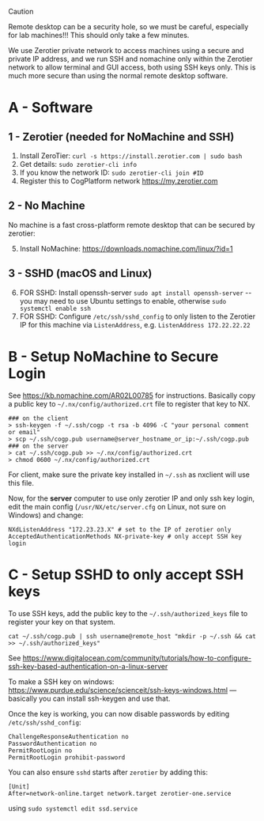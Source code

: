 > [!CAUTION]
> Remote desktop can be a security hole, so we must be careful, especially for lab machines!!! This should only take a few minutes.

We use Zerotier private network to access machines using a secure and private IP address, and we run SSH and nomachine only within the Zerotier network to allow terminal and GUI access, both using SSH keys only. This is much more secure than using the normal remote desktop software.

# A - Software

## 1 - Zerotier (needed for NoMachine and SSH)

1. Install ZeroTier: `curl -s https://install.zerotier.com | sudo bash`
2. Get details: `sudo zerotier-cli info`
3. If you know the network ID: `sudo zerotier-cli join #ID`
4. Register this to CogPlatform network <https://my.zerotier.com>

## 2 - No Machine

No machine is a fast cross-platform remote desktop that can be secured by zerotier:

5. Install NoMachine: https://downloads.nomachine.com/linux/?id=1

## 3 - SSHD (macOS and Linux)

6. FOR SSHD: Install openssh-server `sudo apt install openssh-server` -- you may need to use Ubuntu settings to enable, otherwise `sudo systemctl enable ssh`
7. FOR SSHD: Configure `/etc/ssh/sshd_config` to only listen to the Zerotier IP for this machine via `ListenAddress`, e.g. `ListenAddress 172.22.22.22`

# B - Setup NoMachine to Secure Login

See https://kb.nomachine.com/AR02L00785 for instructions. Basically copy a public key to `~/.nx/config/authorized.crt` file to register that key to NX. 

```shell
### on the client
> ssh-keygen -f ~/.ssh/cogp -t rsa -b 4096 -C "your personal comment or email"
> scp ~/.ssh/cogp.pub username@server_hostname_or_ip:~/.ssh/cogp.pub
### on the server
> cat ~/.ssh/cogp.pub >> ~/.nx/config/authorized.crt
> chmod 0600 ~/.nx/config/authorized.crt
```

For client, make sure the private key installed in `~/.ssh` as nxclient will use this file.

Now, for the **server** computer to use only zerotier IP and only ssh key login, edit the main config (`/usr/NX/etc/server.cfg` on Linux, not sure on Windows) and change:

```
NXdListenAddress "172.23.23.X" # set to the IP of zerotier only
AcceptedAuthenticationMethods NX-private-key # only accept SSH key login
```

# C - Setup SSHD to only accept SSH keys

To use SSH keys, add the public key to the `~/.ssh/authorized_keys` file to register your key on that system.

```shell
cat ~/.ssh/cogp.pub | ssh username@remote_host "mkdir -p ~/.ssh && cat >> ~/.ssh/authorized_keys"
```

See https://www.digitalocean.com/community/tutorials/how-to-configure-ssh-key-based-authentication-on-a-linux-server

To make a SSH key on windows: https://www.purdue.edu/science/scienceit/ssh-keys-windows.html — basically you can install ssh-keygen and use that.

Once the key is working, you can now disable passwords by editing `/etc/ssh/sshd_config`:

```
ChallengeResponseAuthentication no
PasswordAuthentication no
PermitRootLogin no
PermitRootLogin prohibit-password
```

You can also ensure `sshd` starts after `zerotier` by adding this:

```
[Unit]
After=network-online.target network.target zerotier-one.service
```

using `sudo systemctl edit ssd.service`

